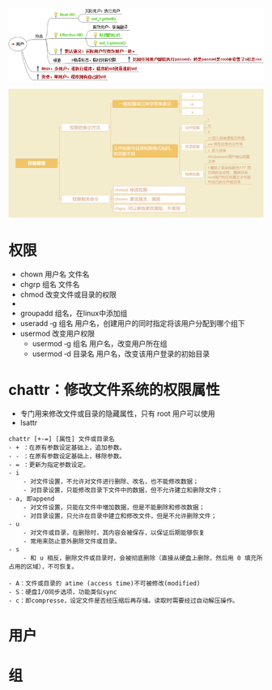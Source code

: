 ![](../photo/用户.png)

![](../photo/05_权限管理.png)

# 权限
- chown 用户名 文件名
- chgrp 组名 文件名
- chmod 改变文件或目录的权限
- 
- groupadd 组名，在linux中添加组
- useradd ‐g 组名 用户名，创建用户的同时指定将该用户分配到哪个组下
- usermod 改变用户权限
	- usermod ‐g 组名 用户名，改变用户所在组
	- usermod ‐d 目录名 用户名，改变该用户登录的初始目录

# chattr：修改文件系统的权限属性
- 专门用来修改文件或目录的隐藏属性，只有 root 用户可以使用
- lsattr

```
chattr [+-=] [属性] 文件或目录名
- + ：在原有参数设定基础上，追加参数。
- - ：在原有参数设定基础上，移除参数。
- = ：更新为指定参数设定。
- i	
	- 对文件设置，不允许对文件进行删除、改名，也不能修改数据；
	- 对目录设置，只能修改目录下文件中的数据，但不允许建立和删除文件；
- a, 即append
	- 对文件设置，只能在文件中増加数据，但是不能删除和修改数据；
	- 对目录设置，只允许在目录中建立和修改文件，但是不允许删除文件；
- u	
	- 对文件或目录，在删除时，其内容会被保存，以保证后期能够恢复
	- 常用来防止意外删除文件或目录。
- s	
	- 和 u 相反，删除文件或目录时，会被彻底删除（直接从硬盘上删除，然后用 0 填充所占用的区域），不可恢复。

- A：文件或目录的 atime (access time)不可被修改(modified)
- S：硬盘I/O同步选项，功能类似sync
- c：即compresse，设定文件是否经压缩后再存储。读取时需要经过自动解压操作。
```

# 用户
# 组